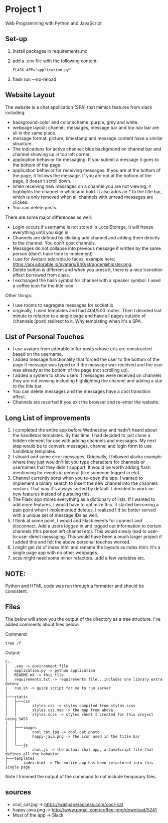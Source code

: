 # Project 1

Web Programming with Python and JavaScript

## Set-up

1. Install packages in requirements.md
2. add a .env file with the following content:

    ```
    FLASK_APP="application.py"
    ```

3. flask run --no-reload

## Website Layout 

The website is a chat application (SPA) that mimics features from slack including:
* background-color and color scheme: purple, grey and white.
* webpage layout: channel, messages, message bar and top nav bar are all in the same place.
* message format: picture, timestamp and message content have a similar structure.
* The indications for active channel: blue background on channel bar and channel showing up in top left
corner.
* application behavior for messaging.  If you submit a message it goes to the bottom of the page.
* application behavior for receiving messages.  If you are at the bottom of the page, it follows the message.
if you are not at the bottom of the page, it doesn't scroll down.
* when receiving new messages on a channel you are not viewing, it highlights the channel in white and bold.
It also adds an * to the title bar, which is only removed when all channels with unread messages are clicked. 
* You can delete posts.

There are some major differences as well:
* Login occurs if username is not stored in LocalStorage.  It will freeze everything until you sign in.
* Channels are defined by clicking add channel and adding them directly to the channel.  You don't post channels.
* Messages do not collapse into previous message if written by the same person (didn't have time to implement)
* I use for Avatars adorable.io faces, example here: https://api.adorable.io/avatars/640/stranger@hipster.png.
* Delete button is different and when you press it, there is a nice transition effect borrowed from class.
* I exchanged the hash symbol for channel with a speaker symbol.  I used a coffee icon for the title icon.

Other things:
* I use rooms to segregate messages for socket.io.
* originally, I used templates and had 404/500 routes.  Then I decided last minute to refactor to a single page
and have all pages outside of /channels (post) redirect to it.  Why templating when it's a SPA.

## List of Personal Touches
* I use avatars from adorable.io for posts whose urls are constructed based on the username.
* I added message functionality that forced the user to the bottom of the page if message was typed or 
if the message was received and the user was already at the bottom of the page (not scrolling up).
* I added a system to show users if messages were received on channels they are not viewing including
highlighting the channel and adding a star to the title bar.
* You can delete messages and the messages have a cool transition effect.
* Channels are resorted if you exit the browser and re-enter the website.

## Long List of improvements

1. I completed the entire app before Wednesday and hadn't heard about the handlebar templates.  By this time,
I had decided to just clone a hidden element for use with adding channels and messages.  My next step would
be to convert: messages, channel and login form to use handlebar templates.
2. I should add some error messages.  Originally, I followed slacks example where they just wouldn't let you type
characters for channels or usernames that they didn't support.  It would be worth adding flash mentioning for
events in general (like someone logged in etc).
3. Channel currently sorts when you re-open the app.  I wanted to implement a binary search to insert the new
channel into the channels section.  That way it's always sorted by default.  I decided to work on new features
instead of pursuing this.
4. The Flask app stores everything as a dictionary of lists.  If I wanted to add more features, I would have to
optimize this.  It started becoming a pain point when I implemented deletes.  I realized I'd be better served with
a unique set of message IDs as well.
5. I think at some point, I would add Flask events for connect and disconnect.  Add a users logged in and 
logged out information to certain channels (this person left channel etc).  This would slowly lead to user-to-user
direct messaging.  This would have been a much larger project if I added this and felt the above personal touches
worked.
6. I might get rid of index.html and rename the layouts as  index.html.  It's a single page app with no other
webpages.
7. scss might need some minor refactors...add a few variables etc.

## NOTE:

Python and HTML code was run through a formatter and should be consistent.

## Files 
The below will show you the output of the directory as a tree structure.  I've added comments about files below:

Command:

```tree /f```

Output:
```
C:.
│   .env -> environment file
│   application.py -> python application
│   README.md -> this file
│   requirements.txt -> requirements file...includes one library extra dotenv
│   run.sh -> quick script for me to run server
│
├───static
│   ├───css
│   │       styles.css -> styles compiled from styles.scss
│   │       styles.css.map -> the map from above
│   │       styles.scss -> styles sheet I created for this project using SASS
│   │
│   ├───images
│   │       cool_cat.jpg -> cool cat photo
│   │       happy-java.png -> The icon used in the title bar
│   │
│   └───js
│           chat.js -> the actual chat app, a JavaScript file that defines all the behavior
├───templates
│       index.html -> The entire app has been refactored into this single page

```

Note I trimmed the output of the command to not include temporary files.

## sources
* ccol_cat.jpg -> https://wallpaperaccess.com/cool-cat
* happy-java.png -> http://www.pngall.com/coffee-png/download/5241
* Most of the app -> Slack